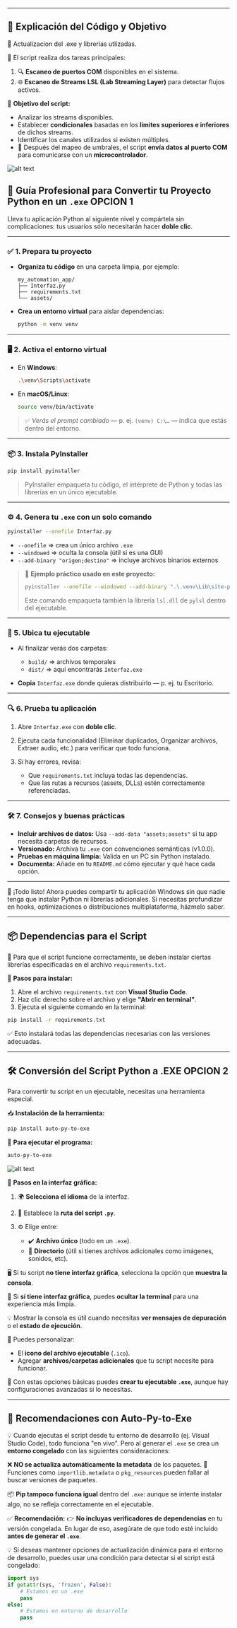
---

## 🧠 **Explicación del Código y Objetivo**

🔧 Actualizacion del .exe y librerias utlizadas.

🧪 El script realiza dos tareas principales:

1. 🔍 **Escaneo de puertos COM** disponibles en el sistema.
2. 🌐 **Escaneo de Streams LSL (Lab Streaming Layer)** para detectar flujos activos.

🎯 **Objetivo del script:**

* Analizar los streams disponibles.
* Establecer **condicionales** basadas en los **límites superiores e inferiores** de dichos streams.
* Identificar los canales utilizados si existen múltiples.
* 📡 Después del mapeo de umbrales, el script **envía datos al puerto COM** para comunicarse con un **microcontrolador**.

![alt text](<Interfaz de Configuracion LSL y COM-1.png>)

## 🚀 Guía Profesional para Convertir tu Proyecto Python en un `.exe` OPCION 1

Lleva tu aplicación Python al siguiente nivel y compártela sin complicaciones: tus usuarios sólo necesitarán hacer **doble clic**.

---

### ✅ 1. Prepara tu proyecto

* **Organiza tu código** en una carpeta limpia, por ejemplo:

  ```
  my_automation_app/
  ├── Interfaz.py
  ├── requirements.txt
  └── assets/
  ```
* **Crea un entorno virtual** para aislar dependencias:

  ```bash
  python -m venv venv
  ```

---

### 🖥️ 2. Activa el entorno virtual

* En **Windows**:

  ```bash
  .\venv\Scripts\activate
  ```
* En **macOS/Linux**:

  ```bash
  source venv/bin/activate
  ```

> ✅ *Verás el prompt cambiado* — p. ej. `(venv) C:\…` — indica que estás dentro del entorno.

---

### 📦 3. Instala PyInstaller

```bash
pip install pyinstaller
```

> PyInstaller empaqueta tu código, el intérprete de Python y todas las librerías en un único ejecutable.

---

### ⚙️ 4. Genera tu `.exe` con un solo comando

```bash
pyinstaller --onefile Interfaz.py
```

* `--onefile`  ⇒ crea un único archivo `.exe`
* `--windowed`  ⇒ oculta la consola (útil si es una GUI)
* `--add-binary "origen;destino"`  ⇒ incluye archivos binarios externos

> 🚀 **Ejemplo práctico usado en este proyecto:**
>
> ```bash
> pyinstaller --onefile --windowed --add-binary ".\.venv\Lib\site-packages\pylsl\lib\lsl.dll;pylsl/lib" Interfaz.py
> ```
>
> Este comando empaqueta también la librería `lsl.dll` de `pylsl` dentro del ejecutable.

---

### 📂 5. Ubica tu ejecutable

* Al finalizar verás dos carpetas:

  * `build/`  ⇒ archivos temporales
  * `dist/`   ⇒ aquí encontrarás `Interfaz.exe`
* **Copia** `Interfaz.exe` donde quieras distribuirlo — p. ej. tu Escritorio.

---

### 🔍 6. Prueba tu aplicación

1. Abre `Interfaz.exe` con **doble clic**.
2. Ejecuta cada funcionalidad (Eliminar duplicados, Organizar archivos, Extraer audio, etc.) para verificar que todo funciona.
3. Si hay errores, revisa:

   * Que `requirements.txt` incluya todas las dependencias.
   * Que las rutas a recursos (assets, DLLs) estén correctamente referenciadas.

---

### 🛠️ 7. Consejos y buenas prácticas

* **Incluir archivos de datos:** Usa `--add-data "assets;assets"` si tu app necesita carpetas de recursos.
* **Versionado:** Archiva tu `.exe` con convenciones semánticas (v1.0.0).
* **Pruebas en máquina limpia:** Valida en un PC sin Python instalado.
* **Documenta:** Añade en tu `README.md` cómo ejecutar y qué hace cada opción.

---

🎉 ¡Todo listo! Ahora puedes compartir tu aplicación Windows sin que nadie tenga que instalar Python ni librerías adicionales. Si necesitas profundizar en hooks, optimizaciones o distribuciones multiplataforma, házmelo saber.


---

## 📦 **Dependencias para el Script**

🔗 Para que el script funcione correctamente, se deben instalar ciertas librerías especificadas en el archivo `requirements.txt`.

🔧 **Pasos para instalar:**

1. Abre el archivo `requirements.txt` con **Visual Studio Code**.
2. Haz clic derecho sobre el archivo y elige **"Abrir en terminal"**.
3. Ejecuta el siguiente comando en la terminal:

```bash
pip install -r requirements.txt
```

✅ Esto instalará todas las dependencias necesarias con las versiones adecuadas.

---

## 🛠️ **Conversión del Script Python a .EXE** OPCION 2

Para convertir tu script en un ejecutable, necesitas una herramienta especial.

📥 **Instalación de la herramienta:**

```bash
pip install auto-py-to-exe
```

🚀 **Para ejecutar el programa:**

```bash
auto-py-to-exe
```
![alt text](auto-py-to-exe-1.png)

🧭 **Pasos en la interfaz gráfica:**

1. 🌍 **Selecciona el idioma** de la interfaz.
2. 📂 Establece la **ruta del script `.py`**.
3. ⚙️ Elige entre:

   * ✔️ **Archivo único** (todo en un `.exe`).
   * 📁 **Directorio** (útil si tienes archivos adicionales como imágenes, sonidos, etc).

🖥️ Si tu script **no tiene interfaz gráfica**, selecciona la opción que **muestra la consola**.

🚫 Si **sí tiene interfaz gráfica**, puedes **ocultar la terminal** para una experiencia más limpia.

💡 Mostrar la consola es útil cuando necesitas **ver mensajes de depuración** o el **estado de ejecución**.

🎨 Puedes personalizar:

* El **icono del archivo ejecutable** (`.ico`).
* Agregar **archivos/carpetas adicionales** que tu script necesite para funcionar.

📌 Con estas opciones básicas puedes **crear tu ejecutable `.exe`**, aunque hay configuraciones avanzadas si lo necesitas.

---

## 🧠 **Recomendaciones con Auto-Py-to-Exe**

💡 Cuando ejecutas el script desde tu entorno de desarrollo (ej. Visual Studio Code), todo funciona "en vivo". Pero al generar el `.exe` se crea un **entorno congelado** con las siguientes consideraciones:

❌ **NO se actualiza automáticamente la metadata** de los paquetes.
🔎 Funciones como `importlib.metadata` o `pkg_resources` pueden fallar al buscar versiones de paquetes.

📦 **Pip tampoco funciona igual** dentro del `.exe`: aunque se intente instalar algo, no se refleja correctamente en el ejecutable.

✅ **Recomendación:**
👉 **No incluyas verificadores de dependencias** en tu versión congelada.
En lugar de eso, asegúrate de que todo esté incluido **antes de generar el `.exe`**.

💡 Si deseas mantener opciones de actualización dinámica para el entorno de desarrollo, puedes usar una condición para detectar si el script está congelado:

```python
import sys
if getattr(sys, 'frozen', False):
    # Estamos en un .exe
    pass
else:
    # Estamos en entorno de desarrollo
    pass
```

